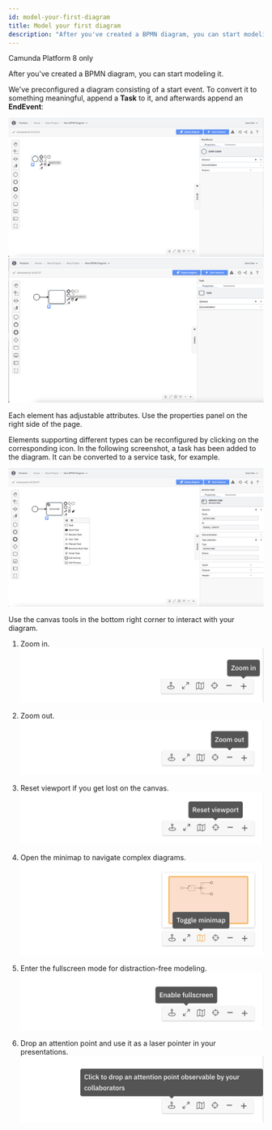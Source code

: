 ```yaml
---
id: model-your-first-diagram
title: Model your first diagram
description: "After you've created a BPMN diagram, you can start modeling it."
---
```


<span class="badge badge--cloud">Camunda Platform 8 only</span>

After you've created a BPMN diagram, you can start modeling it.

We've preconfigured a diagram consisting of a start event. To convert it to something meaningful, append a **Task** to it, and afterwards append an **EndEvent**:

![add task](img/web-modeler-add-task.png)
![add task](img/web-modeler-add-endevent.png)

Each element has adjustable attributes. Use the properties panel on the right side of the page.

Elements supporting different types can be reconfigured by clicking on the corresponding icon. In the following screenshot, a task has been added to the diagram. It can be converted to a service task, for example.

![task configuration](img/web-modeler-new-diagram-with-configuration.png)

Use the canvas tools in the bottom right corner to interact with your diagram.

1. Zoom in.
![zoom in](img/zoom-in.png)

2. Zoom out.
![zoom in](img/zoom-out.png)

3. Reset viewport if you get lost on the canvas.
![reset view port](img/reset-viewport.png)

1. Open the minimap to navigate complex diagrams.
![mini map](img/minimap.png)

5. Enter the fullscreen mode for distraction-free modeling.
![full screen](img/fullscreen.png)

6. Drop an attention point and use it as a laser pointer in your presentations.
![attention grabber](img/attention-grabber.png)
